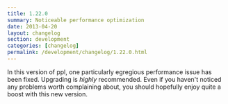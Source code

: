 ```yaml
---
title: 1.22.0
summary: Noticeable performance optimization
date: 2013-04-20
layout: changelog
section: development
categories: [changelog]
permalink: /development/changelog/1.22.0.html
---
```


In this version of ppl, one particularly egregious performance issue has been
fixed. Upgrading is *highly* recommended. Even if you haven't noticed any
problems worth complaining about, you should hopefully enjoy quite a boost with
this new version.
